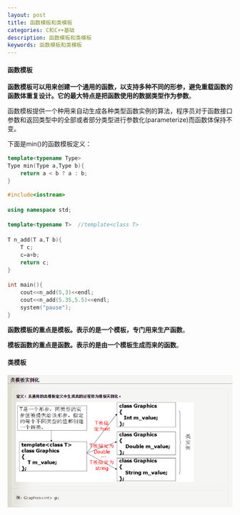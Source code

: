 ```yaml
---
layout: post
title: 函数模板和类模板
categories: C和C++基础
description: 函数模板和类模板
keywords: 函数模板和类模板
---
```


#### 函数模板

**函数模板可以用来创建一个通用的函数，以支持多种不同的形参，避免重载函数的函数体重复设计。它的最大特点是把函数使用的数据类型作为参数**。

函数模板提供一个种用来自动生成各种类型函数实例的算法，程序员对于函数接口参数和返回类型中的全部或者部分类型进行参数化(parameterize)而函数体保持不变。

下面是min()的函数模板定义：

```cpp
template<typename Type>
Type min(Type a,Type b){
	return a < b ? a : b;
}
```

```cpp
#include<iostream>

using namespace std;

template<typename T>  //template<class T>

T n_add(T a,T b){
	T c;
 	c=a+b;
 	return c;
} 

int main(){
 	cout<<n_add(5,3)<<endl;
 	cout<<n_add(5.35,5.5)<<endl;
 	system("pause");
}
```

**函数模板的重点是模板。表示的是一个模板，专门用来生产函数**。

**模板函数的重点是函数。表示的是由一个模板生成而来的函数**。

#### 类模板

![](/images/posts/C++/217.png)